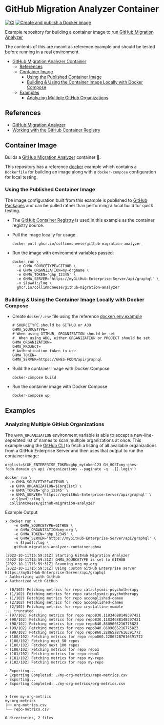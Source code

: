 # GitHub Migration Analyzer Container

[![CI](https://github.com/collinmcneese/github-migration-analyzer-container/actions/workflows/ci.yml/badge.svg)](https://github.com/collinmcneese/github-migration-analyzer-container/actions/workflows/ci.yml)
[![Create and publish a Docker image](https://github.com/collinmcneese/github-migration-analyzer-container/actions/workflows/docker-publish.yml/badge.svg)](https://github.com/collinmcneese/github-migration-analyzer-container/actions/workflows/docker-publish.yml)

Example repository for building a container image to run [GitHub Migration Analyzer](https://github.com/github/gh-migration-analyzer)

The contents of this are meant as reference example and should be tested before running in a real environment.

- [GitHub Migration Analyzer Container](#github-migration-analyzer-container)
  - [References](#references)
  - [Container Image](#container-image)
    - [Using the Published Container Image](#using-the-published-container-image)
    - [Building & Using the Container Image Locally with Docker Compose](#building--using-the-container-image-locally-with-docker-compose)
  - [Examples](#examples)
    - [Analyzing Multiple GitHub Organizations](#analyzing-multiple-github-organizations)

## References

- [GitHub Migration Analyzer](https://github.com/github/gh-migration-analyzer)
- [Working with the GitHub Container Registry](https://docs.github.com/en/packages/working-with-a-github-packages-registry/working-with-the-container-registry)

## Container Image

Builds a [GitHub Migration Analyzer](https://github.com/github/gh-migration-analyzer) container :ship:.

This repository has a reference [docker](./docker) example which contains a `Dockerfile` for building an image along with a `docker-compose` configuration for local testing.

### Using the Published Container Image

The image configuration built from this example is published to [GitHub Packages](https://github.com/collinmcneese/github-migration-analyzer-container/pkgs/container/github-migration-analyzer) and can be pulled rather than performing a local build for quick testing.

- The [GitHub Container Registry](https://docs.github.com/en/packages/working-with-a-github-packages-registry/) is used in this example as the container registry source.
- Pull the image locally for usage:

  ```shell
  docker pull ghcr.io/collinmcneese/github-migration-analyzer
  ```

- Run the image with environment variables passed:

  ```shell
  docker run \
    -e GHMA_SOURCETYPE=GITHUB \
    -e GHMA_ORGANIZATION=my-orgname \
    -e GHMA_TOKEN='ghp_12345' \
    -e GHMA_SERVER='https://myGitHub-Enterprise-Server/api/graphql' \
    -v $(pwd):/log \
    ghcr.io/collinmcneese/github-migration-analyzer
  ```

### Building & Using the Container Image Locally with Docker Compose

- Create `docker/.env` file using the reference [docker/.env.example](docker/.env.example)

  ```shell
  # SOURCETYPE should be GITHUB or ADO
  GHMA_SOURCETYPE=
  # When using GITHUB, ORGANIZATION should be set
  #  When using ADO, either ORGANIZATION or PROJECT should be set
  GHMA_ORGANIZATION=
  GHMA_PROJECT=
  # Authentication token to use
  GHMA_TOKEN=
  GHMA_SERVER=https://GHES-FQDN/api/graphql
  ```

- Build the container image with Docker Compose

  ```shell
  docker-compose build
  ```

- Run the container image with Docker Compose

  ```shell
  docker-compose up
  ```

## Examples

### Analyzing Multiple GitHub Organizations

The `GHMA_ORGANIZATION` environment variable is able to accept a new-line-seperated list of names to scan multiple organizations at once.  This example using the [GitHub CLI](https://cli.github.com/) to fetch a listing of all available organizations from a GitHub Enterprise Server and then uses that output to run the container image:

```shell
orglist=$(GH_ENTERPRISE_TOKEN=ghp_mytoken123 GH_HOST=my-ghes-fqdn.domain gh api /organizations --paginate -q '.[].login')

docker run \
  -e GHMA_SOURCETYPE=GITHUB \
  -e GHMA_ORGANIZATION=${orglist} \
  -e GHMA_TOKEN='ghp_12345' \
  -e GHMA_SERVER='https://myGitHub-Enterprise-Server/api/graphql' \
  -v $(pwd):/log \
  collinmcneese/github-migration-analyzer
```

Example Output:

```plain
❯ docker run \
    -e GHMA_SOURCETYPE=GITHUB \
    -e GHMA_ORGANIZATION=my-org \
    -e GHMA_TOKEN='ghp_12345' \
    -e GHMA_SERVER='https://myGitHub-Enterprise-Server/api/graphql' \
    -v $(pwd):/log \
    github-migration-analyzer-container-ghma

[2022-10-11T15:59:31Z] Starting GitHub Migration Analyzer
[2022-10-11T15:59:31Z] GHMA_SOURCETYPE is set to GITHUB
[2022-10-11T15:59:31Z] Scanning org my-org
[2022-10-11T15:59:31Z] Using custom GitHub Enterprise server https://myGitHub-Enterprise-Server/api/graphql
- Authorizing with GitHub
✔ Authorized with GitHub

- (0/102) Fetching metrics for repo cataclysmic-psychotherapy
✔ (1/102) Fetching metrics for repo cataclysmic-psychotherapy
- (1/102) Fetching metrics for repo accomplished-cameo
✔ (2/102) Fetching metrics for repo accomplished-cameo
- (2/102) Fetching metrics for repo crystalline-mumble
... truncated ...
- (97/102) Fetching metrics for repo repo830.11834688148397421
✔ (98/102) Fetching metrics for repo repo830.11834688148397421
- (98/102) Fetching metrics for repo repo840.8609665216775823
✔ (99/102) Fetching metrics for repo repo840.8609665216775823
- (99/102) Fetching metrics for repo repo860.22865287616391772
✔ (100/102) Fetching metrics for repo repo860.22865287616391772
- (100/102) Fetching next 50 repos
✔ (100/102) Fetched next 100 repos
- (100/102) Fetching metrics for repo repo1
✔ (101/102) Fetching metrics for repo repo1
- (101/102) Fetching metrics for repo my-repo
✔ (102/102) Fetching metrics for repo my-repo

- Exporting...
✔ Exporting Completed: ./my-org-metrics/repo-metrics.csv
- Exporting...
✔ Exporting Completed: ./my-org-metrics/org-metrics.csv


❯ tree my-org-metrics
my-org-metrics
├── org-metrics.csv
└── repo-metrics.csv

0 directories, 2 files
```
